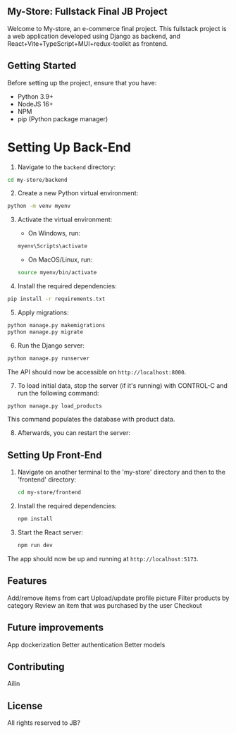 ## My-Store: Fullstack Final JB Project

Welcome to My-store, an e-commerce final project. This fullstack project is a web application developed using Django as backend, and React+Vite+TypeScript+MUI+redux-toolkit as frontend.

## Getting Started

Before setting up the project, ensure that you have:

- Python 3.9+
- NodeJS 16+
- NPM
- pip (Python package manager)
  
# Setting Up Back-End

1. Navigate to the `backend` directory:

```bash
cd my-store/backend
```

2. Create a new Python virtual environment:

```bash
python -m venv myenv
```

3. Activate the virtual environment:

    * On Windows, run:
    
    ```bash
    myenv\Scripts\activate
    ```

    * On MacOS/Linux, run:

    ```bash
    source myenv/bin/activate
    ```

4. Install the required dependencies:

```bash
pip install -r requirements.txt
```

5. Apply migrations: 

```bash
python manage.py makemigrations
python manage.py migrate
```

6. Run the Django server:

```bash
python manage.py runserver
```

The API should now be accessible on `http://localhost:8000`.

7. To load initial data, stop the server (if it's running) with CONTROL-C and run the following command:

```bash
python manage.py load_products
```

This command populates the database with product data.

8. Afterwards, you can restart the server:

## Setting Up Front-End

1. Navigate on another terminal to the 'my-store' directory and then to the 'frontend' directory:

    ```bash
    cd my-store/frontend
    ```

2. Install the required dependencies:

    ```bash
    npm install
    ```

3. Start the React server:

    ```bash
    npm run dev
    ```

The app should now be up and running at `http://localhost:5173`.

## Features
Add/remove items from cart
Upload/update profile picture
Filter products by category
Review an item that was purchased by the user
Checkout

## Future improvements
App dockerization
Better authentication
Better models

## Contributing
Ailin

## License
All rights reserved to JB?
